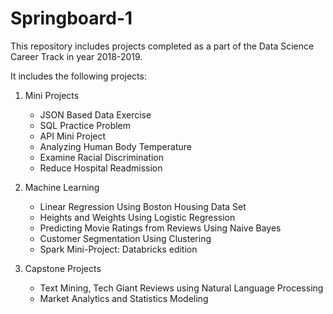 # Springboard-1
This repository includes projects completed as a part of the Data Science Career Track in year 2018-2019. 

It includes the following projects: 

1) Mini Projects
   - JSON Based Data Exercise
   - SQL Practice Problem
   - API Mini Project
   - Analyzing Human Body Temperature
   - Examine Racial Discrimination 
   - Reduce Hospital Readmission
2) Machine Learning  
   - Linear Regression Using Boston Housing Data Set
   - Heights and Weights Using Logistic Regression
   - Predicting Movie Ratings from Reviews Using Naive Bayes
   - Customer Segmentation Using Clustering
   - Spark Mini-Project: Databricks edition
   
3) Capstone Projects 
   - Text Mining, Tech Giant Reviews using Natural Language Processing
   - Market Analytics and Statistics Modeling 
